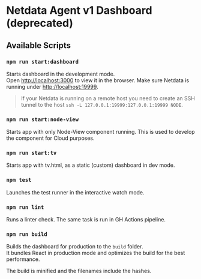 # Netdata Agent v1 Dashboard (deprecated)

## Available Scripts

### `npm run start:dashboard`

Starts dashboard in the development mode.<br>
Open [http://localhost:3000](http://localhost:3000) to view it in the browser.
Make sure Netdata is running under [http://localhost:19999](https://localhost:19999).

> If your Netdata is running on a remote host you need to create an SSH tunnel to the host
> `ssh -L 127.0.0.1:19999:127.0.0.1:19999 NODE`.


### `npm run start:node-view`
Starts app with only Node-View component running. This is used to develop the component for Cloud purposes.

### `npm run start:tv`
Starts app with tv.html, as a static (custom) dashboard in dev mode.

### `npm test`

Launches the test runner in the interactive watch mode.<br>

### `npm run lint`

Runs a linter check. The same task is run in GH Actions pipeline.

### `npm run build`

Builds the dashboard for production to the `build` folder.<br>
It bundles React in production mode and optimizes the build for the best performance.

The build is minified and the filenames include the hashes.<br>

